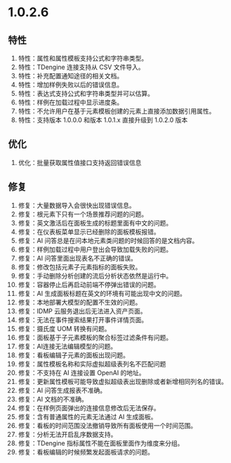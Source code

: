 # 1.0.2.6

## 特性
1. 特性：属性和属性模板支持公式和字符串类型。
1. 特性：TDengine 连接支持从 CSV 文件导入。
1. 特性：补充配置通知途径的相关文档。
1. 特性：增加样例失败以后的错误信息。
1. 特性：表达式支持公式和字符串类型并可以估算。
1. 特性：样例在加载过程中显示进度条。
1. 特性：不允许用户在基于元素模板创建的元素上直接添加数据引用属性。
1. 特性：支持版本 1.0.0.0 和版本 1.0.1.x 直接升级到 1.0.2.0 版本

## 优化
1. 优化：批量获取属性值接口支持返回错误信息

## 修复
1. 修复：大量数据导入会很快出现错误信息。
1. 修复：根元素下只有一个场景推荐问题的问题。
1. 修复：英文激活后在面板生成的标题里面有中文的问题。
1. 修复：在仪表板菜单显示已经删除的面板模板报错。
1. 修复：AI 问答总是在问本地元素类问题的时候回答的是文档内容。
1. 修复：样例加载过程中用户登出会导致加载失败的问题。
1. 修复：AI 问答里面出现表名不正确的错误。
1. 修复：修改包括元素子元素指标的面板失败。
1. 修复：手动删除分析创建的流后分析状态依然是运行中。
1. 修复：容器停止后再启动前端不停弹出错误的问题。
1. 修复：AI 生成面板标题在英文的环境有可能出现中文的问题。
1. 修复：本地部署大模型的配置不生效的问题。
1. 修复：IDMP 云服务退出后无法进入资产页面。
1. 修复：无法在事件搜索结果打开事件详情页面。
1. 修复：摄氏度 UOM 转换有问题。
1. 修复：面板基于子元素模板的聚合标签过滤条件有问题。
1. 修复：AI连接无法编辑模型的问题。
1. 修复：看板编辑子元素的面板出现问题。
1. 修复：属性模板名称和实际虚拟超级表列名不匹配问题
1. 修复：不支持在 AI 连接设置 OpenAI 的地址。
1. 修复：更新属性模板可能导致虚拟超级表出现删除或者新增相同列名的错误。
1. 修复：AI 问答生成报表不准确。
1. 修复：AI 文档的不准确。
1. 修复：在样例页面弹出的连接信息修改后无法保存。
1. 修复：含有普通属性的元素无法通过 AI 生成面板。
1. 修复：看板的时间范围没法撤销导致所有面板使用一个时间范围。
1. 修复：分析无法开启乱序数据支持。
1. 修复：TDengine 指标属性不能在面板里面作为维度来分组。
1. 修复：看板编辑的时候频繁发起面板请求的问题。

